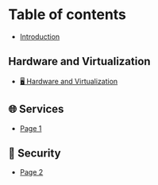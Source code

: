 # Table of contents

* [Introduction](README.md)

## Hardware and Virtualization

* [🖥 Hardware and Virtualization](hardware-and-virtualization/hardware-and-virtualization.md)

## 🌐 Services

* [Page 1](services/page-1.md)

## 🔐 Security

* [Page 2](security/page-2.md)
